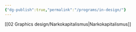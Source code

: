 ```yaml
---
{"dg-publish":true,"permalink":"/programs/in-design/"}
---
```


[[02   Graphics design/Narkokapitalismus\|Narkokapitalismus]]